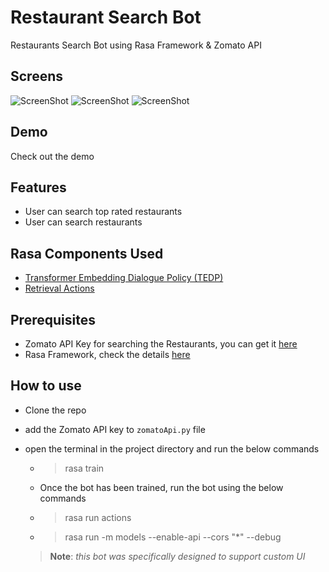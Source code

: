 # Restaurant Search Bot
Restaurants Search Bot using Rasa Framework &amp; Zomato API

## Screens
![ScreenShot](https://github.com/JiteshGaikwad/Restaurant-Search-Bot/blob/master/ui_1.PNG) ![ScreenShot](https://github.com/JiteshGaikwad/Restaurant-Search-Bot/blob/master/ui_2.PNG) ![ScreenShot](https://github.com/JiteshGaikwad/Restaurant-Search-Bot/blob/master/ui_3.png)

## Demo
Check out the demo 

## Features
- User can search top rated restaurants
- User can search restaurants 

## Rasa Components Used
- [Transformer Embedding Dialogue Policy (TEDP)](https://rasa.com/docs/rasa/core/policies/#embedding-policy)
- [Retrieval Actions](https://rasa.com/docs/rasa/core/retrieval-actions/#retrieval-actions)

## Prerequisites
- Zomato API Key for searching the Restaurants, you can get it [here](https://developers.zomato.com/documentation#/)
- Rasa Framework, check the details [here](https://rasa.com/docs/rasa/user-guide/installation/)

## How to use
- Clone the repo
- add the Zomato API key to `zomatoApi.py` file
- open the terminal in the project directory and run the below commands
  - > rasa train
  - Once the bot has been trained, run the bot using the below commands
  - > rasa run actions
  - > rasa run -m models --enable-api --cors "*" --debug
  
  
  
  
  > **Note**: *this bot was specifically designed to support custom UI*
  
